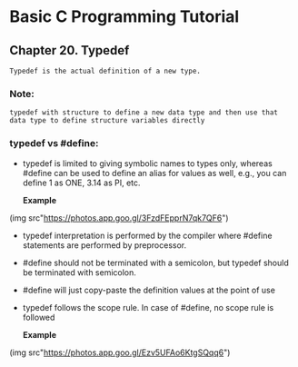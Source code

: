 # Basic C Programming Tutorial

## Chapter 20. Typedef

    Typedef is the actual definition of a new type.

### Note:
    
    typedef with structure to define a new data type and then use that data type to define structure variables directly

### typedef vs #define:

* typedef is limited to giving symbolic names to types only, whereas #define can be used to define an alias for values as well, e.g., you can define 1 as ONE, 3.14 as PI, etc.
  
    __Example__

(img src"https://photos.app.goo.gl/3FzdFEpprN7qk7QF6")


* typedef interpretation is performed by the compiler where #define statements are performed by preprocessor.
  
* #define should not be terminated with a semicolon, but typedef should be terminated with semicolon.

* #define will just copy-paste the definition values at the point of use

* typedef follows the scope rule. In case of #define, no scope rule is followed
  
    __Example__

(img src"https://photos.app.goo.gl/Ezv5UFAo6KtgSQqq6")